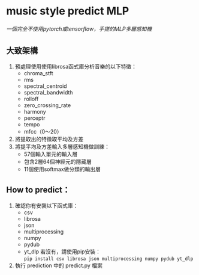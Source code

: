# music style predict MLP
###### 一個完全不使用pytorch或tensorflow，手搓的MLP多層感知機

## 大致架構
1. 預處理使用使用librosa函式庫分析音樂的以下特徵：
    * chroma_stft
    * rms
    * spectral_centroid
    * spectral_bandwidth
    * rolloff
    * zero_crossing_rate
    * harmony
    * perceptr
    * tempo
    * mfcc（0～20）
2. 將提取出的特徵取平均及方差
3. 將提平均及方差輸入多層感知機做訓練：
    * 57個輸入單元的輸入層
    * 包含2層64個神經元的隱藏層
    * 11個使用softmax做分類的輸出層

## How to predict：
1. 確認你有安裝以下函式庫：
    * csv
    * librosa
    * json
    * multiprocessing
    * numpy
    * pydub
    * yt_dlp
若沒有，請使用pip安裝：\
```pip install csv librosa json multiprocessing numpy pydub yt_dlp```
2. 執行 prediction 中的 predict.py 檔案

